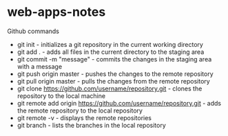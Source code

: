 # web-apps-notes
Github commands

* git init - initializes a git repository in the current working directory
* git add . - adds all files in the current directory to the staging area
* git commit -m "message" - commits the changes in the staging area with a message
* git push origin master - pushes the changes to the remote repository
* git pull origin master - pulls the changes from the remote repository
* git clone https://github.com/username/repository.git - clones the repository to the local machine
* git remote add origin https://github.com/username/repository.git - adds the remote repository to the local repository
* git remote -v - displays the remote repositories
* git branch - lists the branches in the local repository

